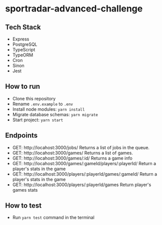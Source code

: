 # sportradar-advanced-challenge

## Tech Stack
- Express
- PostgreSQL
- TypeScript
- TypeORM
- Cron
- Sinon
- Jest

## How to run

- Clone this repository
- Rename `.env.example` to `.env`
- Install node modules: `yarn install`
- Migrate database schemas: `yarn migrate`
- Start project: `yarn start`

## Endpoints

- GET: http://locahost:3000/jobs/ Returns a list of jobs in the queue.
- GET: http://locahost:3000/games/ Returns a list of games.
- GET: http://locahost:3000/games/:id/ Returns a game info
- GET: http://locahost:3000/games/:gameId/players/:playerId/ Return a player's stats in the game
- GET: http://localhost:3000/players/:playerId/games/:gameId/ Return a player's stats in the game
- GET: http://localhost:3000/players/:playerId/games Return player's games stats

## How to test
- Run `yarn test` command in the terminal
